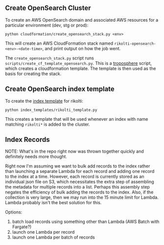 ## Create OpenSearch Cluster

To create an AWS OpenSearch domain and associated AWS resources for a particular environment (dev, stg or prod):

```
python cloudformation/create_opensearch_stack.py <env>
```

This will create an AWS CloudFormation stack named `rikolti-opensearch-<env>-<date-time>`, and print output on how the job went.

The `create_opensearch_stack.py` script runs `scripts/create_cf_template_opensearch.py`. This is a [troposphere](https://troposphere.readthedocs.io/en/latest/) script, which creates a cloudformation template. The template is then used as the basis for creating the stack.

## Create OpenSearch index template

To create the [index template](https://www.elastic.co/guide/en/elasticsearch/reference/7.9/index-templates.html) for rikolti:

```
python index_templates/rikolti_template.py
```

This creates a template that will be used whenever an index with name matching `rikolti*` is added to the cluster.

## Index Records

NOTE: What's in the repo right now was thrown together quickly and definitely needs more thought.

Right now I'm assuming we want to bulk add records to the index rather than launching a separate Lambda for each record and adding one record to the index at a time. However, each record is currently stored as an individual json file on S3, which necessitates the extra step of assembling the metadata for multiple records into a list. Perhaps this assembly step negates the efficiency of bulk adding the records to the index. Also, if the collection is very large, then we may run into the 15 minute limit for Lambda. Lambda probably isn't the best solution for this.

Options:

1. batch load records using something other than Lambda (AWS Batch with Fargate?) 
2. launch one Lambda per record
3. launch one Lambda per batch of records



